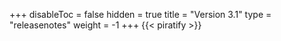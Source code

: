 +++
disableToc = false
hidden = true
title = "Version 3.1"
type = "releasenotes"
weight = -1
+++
{{< piratify >}}
